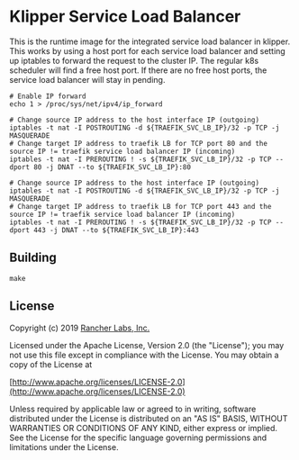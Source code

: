 Klipper Service Load Balancer
=================

This is the runtime image for the integrated service load balancer in klipper. This
works by using a host port for each service load balancer and setting up
iptables to forward the request to the cluster IP. The regular k8s scheduler will
find a free host port. If there are no free host ports, the service load balancer
will stay in pending.

```shell
# Enable IP forward
echo 1 > /proc/sys/net/ipv4/ip_forward

# Change source IP address to the host interface IP (outgoing)
iptables -t nat -I POSTROUTING -d ${TRAEFIK_SVC_LB_IP}/32 -p TCP -j MASQUERADE
# Change target IP address to traefik LB for TCP port 80 and the source IP != traefik service load balancer IP (incoming)
iptables -t nat -I PREROUTING ! -s ${TRAEFIK_SVC_LB_IP}/32 -p TCP --dport 80 -j DNAT --to ${TRAEFIK_SVC_LB_IP}:80

# Change source IP address to the host interface IP (outgoing)
iptables -t nat -I POSTROUTING -d ${TRAEFIK_SVC_LB_IP}/32 -p TCP -j MASQUERADE
# Change target IP address to traefik LB for TCP port 443 and the source IP != traefik service load balancer IP (incoming)
iptables -t nat -I PREROUTING ! -s ${TRAEFIK_SVC_LB_IP}/32 -p TCP --dport 443 -j DNAT --to ${TRAEFIK_SVC_LB_IP}:443
```


## Building

`make`

## License
Copyright (c) 2019 [Rancher Labs, Inc.](http://rancher.com)

Licensed under the Apache License, Version 2.0 (the "License");
you may not use this file except in compliance with the License.
You may obtain a copy of the License at

[http://www.apache.org/licenses/LICENSE-2.0](http://www.apache.org/licenses/LICENSE-2.0)

Unless required by applicable law or agreed to in writing, software
distributed under the License is distributed on an "AS IS" BASIS,
WITHOUT WARRANTIES OR CONDITIONS OF ANY KIND, either express or implied.
See the License for the specific language governing permissions and
limitations under the License.
